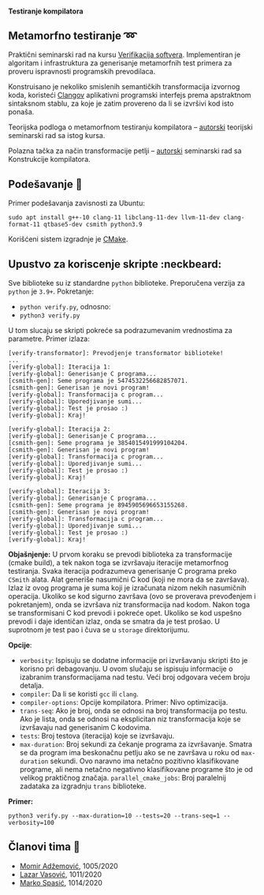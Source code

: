 #### Testiranje kompilatora

## Metamorfno testiranje :loop:
Praktični seminarski rad na kursu [Verifikacija softvera](http://www.verifikacijasoftvera.matf.bg.ac.rs/). Implementiran je algoritam i infrastruktura za generisanje metamorfnih test primera za proveru ispravnosti programskih prevodilaca.

Konstruisano je nekoliko smislenih semantičkih transformacija izvornog koda, koristeći [Clangov](https://clang.llvm.org/) aplikativni programski interfejs prema apstraktnom sintaksnom stablu, za koje je zatim provereno da li se izvršivi kod isto ponaša.

Teorijska podloga o metamorfnom testiranju kompilatora – [autorski](http://www.verifikacijasoftvera.matf.bg.ac.rs/vs/predavanja/02_testiranje/32_LazarVasovic_EMI.pdf) teorijski seminarski rad sa istog kursa.

Polazna tačka za način transformacije petlji – [autorski](https://github.com/matfija/Clang-petlje) seminarski rad sa Konstrukcije kompilatora.

## Podešavanje :memo:
Primer podešavanja zavisnosti za Ubuntu:
```
sudo apt install g++-10 clang-11 libclang-11-dev llvm-11-dev clang-format-11 qtbase5-dev csmith python3.9
```
Korišćeni sistem izgradnje je [CMake](https://cmake.org/).

## Upustvo za koriscenje skripte :neckbeard:
Sve biblioteke su iz standardne `python` biblioteke. Preporučena verzija za `python` je `3.9+`. Pokretanje: 
- `python verify.py`, odnosno:
- `python3 verify.py`

U tom slucaju se skripti pokreće sa podrazumevanim vrednostima za parametre. Primer izlaza:
```
[verify-transformator]: Prevodjenje transformator biblioteke!
...
[verify-global]: Iteracija 1:
[verify-global]: Generisanje C programa...
[csmith-gen]: Seme programa je 5474532256682857071.
[csmith-gen]: Generisan je novi program!
[verify-global]: Transformacija c program...
[verify-global]: Uporedjivanje sumi...
[verify-global]: Test je prosao :)
[verify-global]: Kraj!

[verify-global]: Iteracija 2:
[verify-global]: Generisanje C programa...
[csmith-gen]: Seme programa je 3854015491999104204.
[csmith-gen]: Generisan je novi program!
[verify-global]: Transformacija c program...
[verify-global]: Uporedjivanje sumi...
[verify-global]: Test je prosao :)
[verify-global]: Kraj!

[verify-global]: Iteracija 3:
[verify-global]: Generisanje C programa...
[csmith-gen]: Seme programa je 8945905696653155268.
[csmith-gen]: Generisan je novi program!
[verify-global]: Transformacija c program...
[verify-global]: Uporedjivanje sumi...
[verify-global]: Test je prosao :)
[verify-global]: Kraj!
```

**Objašnjenje:**
U prvom koraku se prevodi biblioteka za transformacije (cmake build), a tek nakon toga se izvršavaju iteracije
metamorfnog testiranja. Svaka iteracija podrazumeva generisanje C programa preko `CSmith` alata. Alat generiše
  nasumični C kod (koji ne mora da se završava). Izlaz iz ovog programa je suma koji je izračunata nizom
  nekih nasumičnih operacija. Ukoliko se kod sigurno završava (ovo se proverava prevođenjem i pokretanjem), 
  onda se izvršava niz transformacija nad kodom. Nakon toga se transformisani C kod prevodi i pokreće opet.
  Ukoliko se kod uspešno prevodi i daje identičan izlaz, onda se smatra da je test prošao. U suprotnom je 
  test pao i čuva se u `storage` direktorijumu.

**Opcije**:
- `verbosity`: Ispisuju se dodatne informacije pri izvršavanju skripti što je korisno pri debagovanju. U ovom slučaju
se ispisuju informacije o izabranim transformacijama nad testu. Veći broj odgovara većem broju detalja.
- `compiler`: Da li se koristi `gcc` ili `clang`.
- `compiler-options`: Opcije kompilatora. Primer: Nivo optimizacija.
- `trans-seq`: Ako je broj, onda se odnosi na broj transformacija po testu. Ako je lista, onda se odnosi
na eksplicitan niz transformacija koje se izvršavaju nad generisanim C kodovima.
- `tests`: Broj testova (iteracija) koje se izvršavaju.
- `max-duration`: Broj sekundi za čekanje programa za izvršavanje. Smatra se da program ima beskonačnu petlju
ako se ne završava u roku od `max-duration` sekundi. Ovo naravno ima netačno pozitivno klasifikovane programe,
ali nema netačno negativno klasifikovane programe što je od velikog praktičnog značaja.
`parallel_cmake_jobs`: Broj paralelnij zadataka za izgradnju `trans` biblioteke.
  
**Primer:**
```
python3 verify.py --max-duration=10 --tests=20 --trans-seq=1 --verbosity=100
```

## Članovi tima :boy:
* [Momir Adžemović](https://github.com/Robotmurlock), 1005/2020
* [Lazar Vasović](https://github.com/matfija), 1011/2020
* [Marko Spasić](https://github.com/spaske00), 1014/2020

